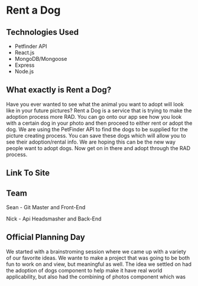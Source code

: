 # Rent a Dog

## Technologies Used
- Petfinder API
- React.js
- MongoDB/Mongoose
- Express
- Node.js

## What exactly is Rent a Dog?
Have you ever wanted to see what the animal you want to adopt will look like in your future pictures? Rent a Dog is a service that is trying to make the adoption process more RAD. You can go onto our app see how you look with a certain dog in your photo and then proceed to either rent or adopt the dog. We are using the PetFinder API to find the dogs to be supplied for the picture creating process. You can save these dogs which will allow you to see their adoption/rental info. We are hoping this can be the new way people want to adopt dogs. Now get on in there and adopt through the RAD process.
## Link To Site

## Team

Sean - Git Master and Front-End

Nick - Api Headsmasher and Back-End

## Official Planning Day
We started with a brainstroming session where we came up with a variety of our favorite ideas. We wante to make a project that was going to be both fun to work on and view, but meaningful as well. The idea we settled on had the adoption of dogs component to help make it have real world applicability, but also had the combining of photos component which was 